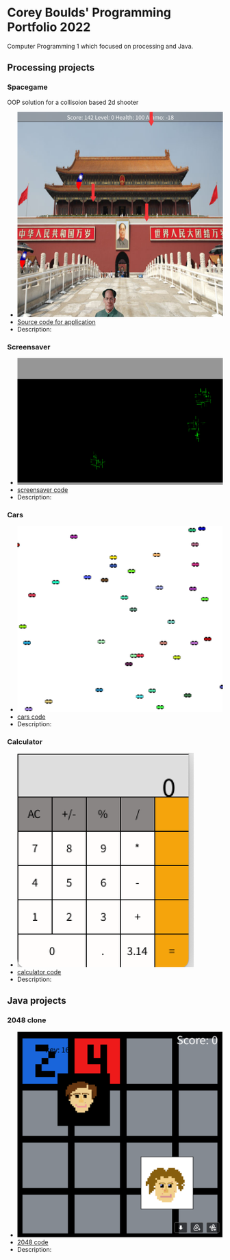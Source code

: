 # Corey Boulds' Programming Portfolio 2022
Computer Programming 1 which focused on processing and Java.

## Processing projects 


### Spacegame
OOP solution for a collisoion based 2d shooter
* ![Screen capture of running application](https://github.com/coreyboulds/programming-portfolio/blob/gh-pages/images/spacegame.png?raw=true)
* [Source code for application](https://github.com/coreyboulds/programming-portfolio/blob/gh-pages/Text/kgiug%20text.txt)
* Description: 

### Screensaver
* ![screensaver screenshot](https://github.com/coreyboulds/programming-portfolio/blob/gh-pages/images/Screen%20Shot%202022-05-27%20at%2012.11.56%20PM.png?raw=true)
* [screensaver code](https://github.com/coreyboulds/programming-portfolio/blob/gh-pages/Text/screensaver%20code%20text.txt)
* Description: 

### Cars 
* ![cars screenshot](https://github.com/coreyboulds/programming-portfolio/blob/gh-pages/images/Screen%20Shot%202022-05-27%20at%2012.26.43%20PM.png)
* [cars code](https://github.com/coreyboulds/programming-portfolio/blob/gh-pages/Text/igjuyg%20text.txt)
* Description: 

### Calculator
* ![calculator screenshot](https://github.com/coreyboulds/programming-portfolio/blob/gh-pages/images/Screen%20Shot%202022-05-27%20at%2012.43.55%20PM.png)
* [calculator code](https://github.com/coreyboulds/programming-portfolio/blob/gh-pages/Text/zxcvhjkl%20text.txt)
* Description: 

## Java projects 

### 2048 clone 
* ![2048 screenshot](https://github.com/coreyboulds/programming-portfolio/blob/gh-pages/images/2048.png?raw=true)
* [2048 code](https://github.com/coreyboulds/programming-portfolio/blob/gh-pages/Text/tile%20text.txt)
* Description: 

